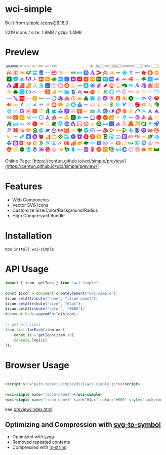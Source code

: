 # wci-simple
Built from [simple-icons@6.16.0](https://github.com/tabler/tabler-icons)  

2219 icons / size: 1.8MB / gzip: 1.4MB  



# Preview
![screenshot](preview/screenshot.png)

Online Page: [https://cenfun.github.io/wci/simple/preview/](https://cenfun.github.io/wci/simple/preview/)

# Features
* Web Components
* Vector SVG Icons 
* Customize Size/Color/Background/Radius
* High Compressed Bundle
# Installation
```sh
npm install wci-simple
```
# API Usage
```js
import { icon, getIcon } from "wci-simple";

const $icon = document.createElement("wci-simple");
$icon.setAttribute("name", "[icon-name]");
$icon.setAttribute("size", "64px");
$icon.setAttribute("color", "#000");
document.body.appendChild($icon);

// get all icons
icon.list.forEach(item => {
    const ic = getIcon(item.id);
    console.log(ic)
});
```
# Browser Usage
```html

<script src="path-to/wci-simple/dist/wci-simple.js"></script>

<wci-simple name="[icon-name]"></wci-simple>
<wci-simple name="[icon-name]" size="64px" color="#000" style="background:#f5f5f5;"></wci-simple>
```
see [preview/index.html](preview/index.html)

## Optimizing and Compression with [svg-to-symbol](https://github.com/cenfun/svg-to-symbol)
* Optimized with [svgo](https://github.com/svg/svgo)
* Removed repeated contents
* Compressed with [lz-string](https://github.com/pieroxy/lz-string)